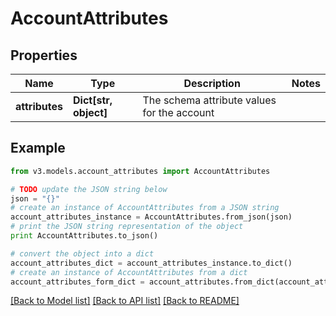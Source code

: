 # AccountAttributes


## Properties
Name | Type | Description | Notes
------------ | ------------- | ------------- | -------------
**attributes** | **Dict[str, object]** | The schema attribute values for the account | 

## Example

```python
from v3.models.account_attributes import AccountAttributes

# TODO update the JSON string below
json = "{}"
# create an instance of AccountAttributes from a JSON string
account_attributes_instance = AccountAttributes.from_json(json)
# print the JSON string representation of the object
print AccountAttributes.to_json()

# convert the object into a dict
account_attributes_dict = account_attributes_instance.to_dict()
# create an instance of AccountAttributes from a dict
account_attributes_form_dict = account_attributes.from_dict(account_attributes_dict)
```
[[Back to Model list]](../README.md#documentation-for-models) [[Back to API list]](../README.md#documentation-for-api-endpoints) [[Back to README]](../README.md)


